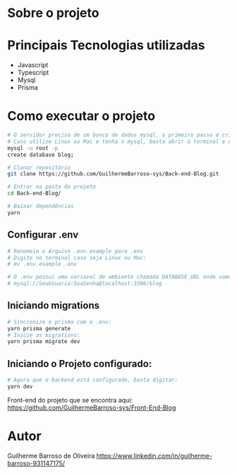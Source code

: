 # Sobre o projeto



# Principais Tecnologias utilizadas
- Javascript
- Typescript
- Mysql
- Prisma

# Como executar o projeto

```bash
# O servidor precisa de um banco de dados mysql, o primeiro passo é cria-lo com o nome "blog".
# Caso utilize Linux ou Mac e tenha o mysql, basta abrir o terminal e digitar:
mysql -u root -p
create database blog;

# Clonar repositório
git clone https://github.com/GuilhermeBarroso-sys/Back-end-Blog.git

# Entrar na pasta do projeto
cd Back-end-Blog/

# Baixar dependências
yarn
```
## Configurar .env
```bash
# Renomeie o Arquivo .env.example para .env
# Digite no terminal caso seja Linux ou Mac:
# mv .env.example .env

# O .env possui uma variavel de ambiente chamada DATABASE_URL onde vamos configurar o banco de dados com o seguinte formato:
# mysql://SeuUsuario:SuaSenha@localhost:3306/blog
```
## Iniciando migrations
```bash
# Sincronize o prisma com o .env:
yarn prisma generate
# Inicie as migrations:
yarn prisma migrate dev
```
## Iniciando o Projeto configurado:
```bash
# Agora que o backend está configurado, basta digitar:
yarn dev
```
Front-end do projeto que se encontra aqui: https://github.com/GuilhermeBarroso-sys/Front-End-Blog
# Autor

Guilherme Barroso de Oliveira
https://www.linkedin.com/in/guilherme-barroso-931147175/

